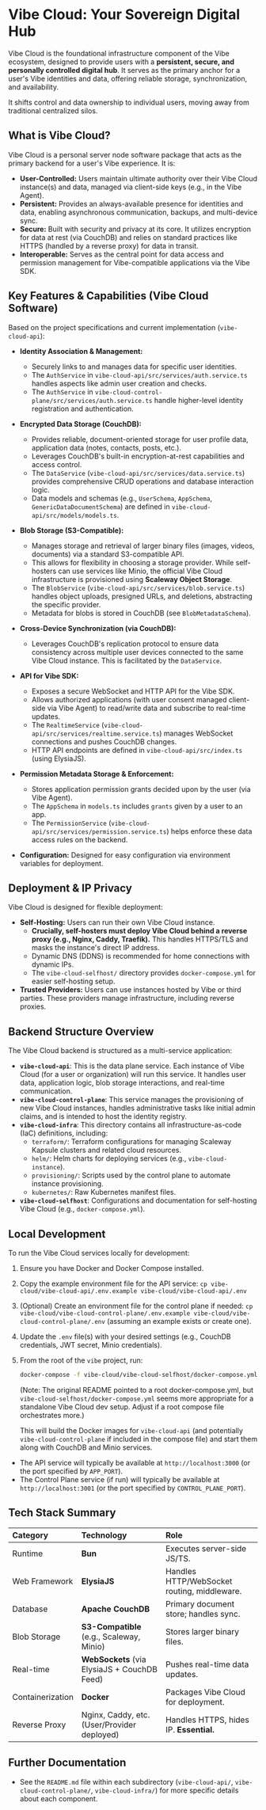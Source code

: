 # Vibe Cloud: Your Sovereign Digital Hub

Vibe Cloud is the foundational infrastructure component of the Vibe ecosystem, designed to provide users with a **persistent, secure, and personally controlled digital hub**. It serves as the primary anchor for a user's Vibe identities and data, offering reliable storage, synchronization, and availability.

It shifts control and data ownership to individual users, moving away from traditional centralized silos.

## What is Vibe Cloud?

Vibe Cloud is a personal server node software package that acts as the primary backend for a user's Vibe experience. It is:

-   **User-Controlled:** Users maintain ultimate authority over their Vibe Cloud instance(s) and data, managed via client-side keys (e.g., in the Vibe Agent).
-   **Persistent:** Provides an always-available presence for identities and data, enabling asynchronous communication, backups, and multi-device sync.
-   **Secure:** Built with security and privacy at its core. It utilizes encryption for data at rest (via CouchDB) and relies on standard practices like HTTPS (handled by a reverse proxy) for data in transit.
-   **Interoperable:** Serves as the central point for data access and permission management for Vibe-compatible applications via the Vibe SDK.

## Key Features & Capabilities (Vibe Cloud Software)

Based on the project specifications and current implementation (`vibe-cloud-api`):

-   **Identity Association & Management:**

    -   Securely links to and manages data for specific user identities.
    -   The `AuthService` in `vibe-cloud-api/src/services/auth.service.ts` handles aspects like admin user creation and checks.
    -   The `AuthService` in `vibe-cloud-control-plane/src/services/auth.service.ts` handle higher-level identity registration and authentication.

-   **Encrypted Data Storage (CouchDB):**

    -   Provides reliable, document-oriented storage for user profile data, application data (notes, contacts, posts, etc.).
    -   Leverages CouchDB's built-in encryption-at-rest capabilities and access control.
    -   The `DataService` (`vibe-cloud-api/src/services/data.service.ts`) provides comprehensive CRUD operations and database interaction logic.
    -   Data models and schemas (e.g., `UserSchema`, `AppSchema`, `GenericDataDocumentSchema`) are defined in `vibe-cloud-api/src/models/models.ts`.

-   **Blob Storage (S3-Compatible):**

    -   Manages storage and retrieval of larger binary files (images, videos, documents) via a standard S3-compatible API.
    -   This allows for flexibility in choosing a storage provider. While self-hosters can use services like Minio, the official Vibe Cloud infrastructure is provisioned using **Scaleway Object Storage**.
    -   The `BlobService` (`vibe-cloud-api/src/services/blob.service.ts`) handles object uploads, presigned URLs, and deletions, abstracting the specific provider.
    -   Metadata for blobs is stored in CouchDB (see `BlobMetadataSchema`).

-   **Cross-Device Synchronization (via CouchDB):**

    -   Leverages CouchDB's replication protocol to ensure data consistency across multiple user devices connected to the same Vibe Cloud instance. This is facilitated by the `DataService`.

-   **API for Vibe SDK:**

    -   Exposes a secure WebSocket and HTTP API for the Vibe SDK.
    -   Allows authorized applications (with user consent managed client-side via Vibe Agent) to read/write data and subscribe to real-time updates.
    -   The `RealtimeService` (`vibe-cloud-api/src/services/realtime.service.ts`) manages WebSocket connections and pushes CouchDB changes.
    -   HTTP API endpoints are defined in `vibe-cloud-api/src/index.ts` (using ElysiaJS).

-   **Permission Metadata Storage & Enforcement:**

    -   Stores application permission grants decided upon by the user (via Vibe Agent).
    -   The `AppSchema` in `models.ts` includes `grants` given by a user to an app.
    -   The `PermissionService` (`vibe-cloud-api/src/services/permission.service.ts`) helps enforce these data access rules on the backend.

-   **Configuration:** Designed for easy configuration via environment variables for deployment.

## Deployment & IP Privacy

Vibe Cloud is designed for flexible deployment:

-   **Self-Hosting:** Users can run their own Vibe Cloud instance.
    -   **Crucially, self-hosters must deploy Vibe Cloud behind a reverse proxy (e.g., Nginx, Caddy, Traefik).** This handles HTTPS/TLS and masks the instance's direct IP address.
    -   Dynamic DNS (DDNS) is recommended for home connections with dynamic IPs.
    -   The `vibe-cloud-selfhost/` directory provides `docker-compose.yml` for easier self-hosting setup.
-   **Trusted Providers:** Users can use instances hosted by Vibe or third parties. These providers manage infrastructure, including reverse proxies.

## Backend Structure Overview

The Vibe Cloud backend is structured as a multi-service application:

-   **`vibe-cloud-api`**: This is the data plane service. Each instance of Vibe Cloud (for a user or organization) will run this service. It handles user data, application logic, blob storage interactions, and real-time communication.
-   **`vibe-cloud-control-plane`**: This service manages the provisioning of new Vibe Cloud instances, handles administrative tasks like initial admin claims, and is intended to host the identity registry.
-   **`vibe-cloud-infra`**: This directory contains all infrastructure-as-code (IaC) definitions, including:
    -   `terraform/`: Terraform configurations for managing Scaleway Kapsule clusters and related cloud resources.
    -   `helm/`: Helm charts for deploying services (e.g., `vibe-cloud-instance`).
    -   `provisioning/`: Scripts used by the control plane to automate instance provisioning.
    -   `kubernetes/`: Raw Kubernetes manifest files.
-   **`vibe-cloud-selfhost`**: Configurations and documentation for self-hosting Vibe Cloud (e.g., `docker-compose.yml`).

## Local Development

To run the Vibe Cloud services locally for development:

1.  Ensure you have Docker and Docker Compose installed.
2.  Copy the example environment file for the API service: `cp vibe-cloud/vibe-cloud-api/.env.example vibe-cloud/vibe-cloud-api/.env`
3.  (Optional) Create an environment file for the control plane if needed: `cp vibe-cloud/vibe-cloud-control-plane/.env.example vibe-cloud/vibe-cloud-control-plane/.env` (assuming an example exists or create one).
4.  Update the `.env` file(s) with your desired settings (e.g., CouchDB credentials, JWT secret, Minio credentials).
5.  From the root of the `vibe` project, run:

    ```bash
    docker-compose -f vibe-cloud/vibe-cloud-selfhost/docker-compose.yml up --build
    ```

    (Note: The original README pointed to a root docker-compose.yml, but `vibe-cloud-selfhost/docker-compose.yml` seems more appropriate for a standalone Vibe Cloud dev setup. Adjust if a root compose file orchestrates more.)

    This will build the Docker images for `vibe-cloud-api` (and potentially `vibe-cloud-control-plane` if included in the compose file) and start them along with CouchDB and Minio services.

-   The API service will typically be available at `http://localhost:3000` (or the port specified by `APP_PORT`).
-   The Control Plane service (if run) will typically be available at `http://localhost:3001` (or the port specified by `CONTROL_PLANE_PORT`).

## Tech Stack Summary

| Category         | Technology                                   | Role                                        |
| :--------------- | :------------------------------------------- | :------------------------------------------ |
| Runtime          | **Bun**                                      | Executes server-side JS/TS.                 |
| Web Framework    | **ElysiaJS**                                 | Handles HTTP/WebSocket routing, middleware. |
| Database         | **Apache CouchDB**                           | Primary document store; handles sync.       |
| Blob Storage     | **S3-Compatible** (e.g., Scaleway, Minio)    | Stores larger binary files.                 |
| Real-time        | **WebSockets** (via ElysiaJS + CouchDB Feed) | Pushes real-time data updates.              |
| Containerization | **Docker**                                   | Packages Vibe Cloud for deployment.         |
| Reverse Proxy    | Nginx, Caddy, etc. (User/Provider deployed)  | Handles HTTPS, hides IP. **Essential.**     |

## Further Documentation

-   See the `README.md` file within each subdirectory (`vibe-cloud-api/`, `vibe-cloud-control-plane/`, `vibe-cloud-infra/`) for more specific details about each component.
